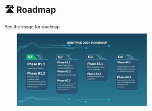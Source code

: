 # 🛣 Roadmap

See the image for roadmap



<figure><img src="../.gitbook/assets/GDDvojKakAAlm6P.jpg" alt=""><figcaption></figcaption></figure>
